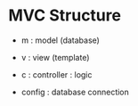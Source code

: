 # MVC Structure


- m : model (database)

- v : view (template)

- c : controller : logic

- config : database connection